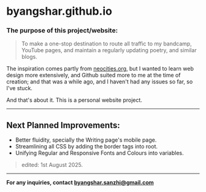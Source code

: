 # byangshar.github.io

### The purpose of this project/website:
> To make a one-stop destination to route all traffic to my bandcamp, YouTube pages, and maintain a regularly updating poetry, and similar blogs.

The inspiration comes partly from [neocities.org](https://neocities.org/browse), 
but I wanted to learn web design more extensively, and Github suited more
to me at the time of creation; and that was a while ago, and I haven't had
any issues so far, so I've stuck.

And that's about it. This is a personal website project.

------------

## Next Planned Improvements:
* Better fluidity, specially the Writing page's mobile page.
* Streamlining all CSS by adding the border tags into root.
* Unifying Regular and Responsive Fonts and Colours into variables.

> edited: 1st August 2025.

------------
**For any inquiries, contact [byangshar.sanzhi@gmail.com](mailto:byangshar.sanzhi@gmail.com)**

